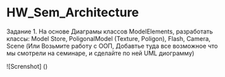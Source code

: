 # HW_Sem_Architecture
Задание 1. На основе Диаграмы классов ModelElements, разработать классы: Model Store, PoligonalModel (Texture, Poligon), Flash, Camera, Scene
(Или Возьмите работу с ООП, Добавтье туда все возможное что мы смотрели на семинаре, и сделайте по ней UML диограмму)

![Screnshot] ()
